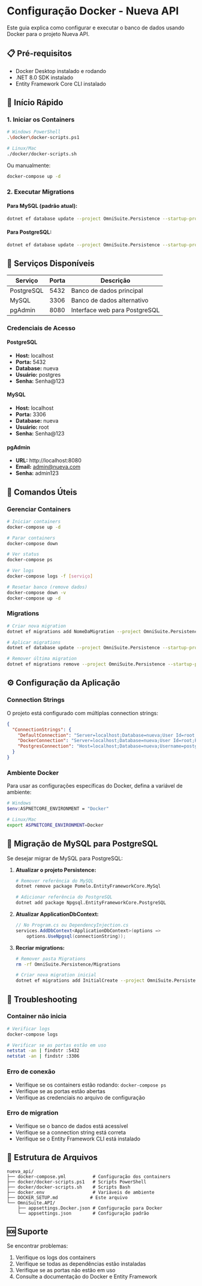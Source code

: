 # Configuração Docker - Nueva API

Este guia explica como configurar e executar o banco de dados usando Docker para o projeto Nueva API.

## 📋 Pré-requisitos

- Docker Desktop instalado e rodando
- .NET 8.0 SDK instalado
- Entity Framework Core CLI instalado

## 🚀 Início Rápido

### 1. Iniciar os Containers

```bash
# Windows PowerShell
.\docker\docker-scripts.ps1

# Linux/Mac
./docker/docker-scripts.sh
```

Ou manualmente:

```bash
docker-compose up -d
```

### 2. Executar Migrations

#### Para MySQL (padrão atual):
```bash
dotnet ef database update --project OmniSuite.Persistence --startup-project OmniSuite.API --connection "Server=localhost;Database=nueva;User Id=root;Password=Senha@123;"
```

#### Para PostgreSQL:
```bash
dotnet ef database update --project OmniSuite.Persistence --startup-project OmniSuite.API --connection "Host=localhost;Database=nueva;Username=postgres;Password=Senha@123;"
```

## 🐳 Serviços Disponíveis

| Serviço | Porta | Descrição |
|---------|-------|-----------|
| PostgreSQL | 5432 | Banco de dados principal |
| MySQL | 3306 | Banco de dados alternativo |
| pgAdmin | 8080 | Interface web para PostgreSQL |

### Credenciais de Acesso

#### PostgreSQL
- **Host:** localhost
- **Porta:** 5432
- **Database:** nueva
- **Usuário:** postgres
- **Senha:** Senha@123

#### MySQL
- **Host:** localhost
- **Porta:** 3306
- **Database:** nueva
- **Usuário:** root
- **Senha:** Senha@123

#### pgAdmin
- **URL:** http://localhost:8080
- **Email:** admin@nueva.com
- **Senha:** admin123

## 🔧 Comandos Úteis

### Gerenciar Containers
```bash
# Iniciar containers
docker-compose up -d

# Parar containers
docker-compose down

# Ver status
docker-compose ps

# Ver logs
docker-compose logs -f [serviço]

# Resetar banco (remove dados)
docker-compose down -v
docker-compose up -d
```

### Migrations
```bash
# Criar nova migration
dotnet ef migrations add NomeDaMigration --project OmniSuite.Persistence --startup-project OmniSuite.API

# Aplicar migrations
dotnet ef database update --project OmniSuite.Persistence --startup-project OmniSuite.API

# Remover última migration
dotnet ef migrations remove --project OmniSuite.Persistence --startup-project OmniSuite.API
```

## ⚙️ Configuração da Aplicação

### Connection Strings

O projeto está configurado com múltiplas connection strings:

```json
{
  "ConnectionStrings": {
    "DefaultConnection": "Server=localhost;Database=nueva;User Id=root;Password=Senha@123;",
    "DockerConnection": "Server=localhost;Database=nueva;User Id=root;Password=Senha@123;",
    "PostgresConnection": "Host=localhost;Database=nueva;Username=postgres;Password=Senha@123;"
  }
}
```

### Ambiente Docker

Para usar as configurações específicas do Docker, defina a variável de ambiente:

```bash
# Windows
$env:ASPNETCORE_ENVIRONMENT = "Docker"

# Linux/Mac
export ASPNETCORE_ENVIRONMENT=Docker
```

## 🔄 Migração de MySQL para PostgreSQL

Se desejar migrar de MySQL para PostgreSQL:

1. **Atualizar o projeto Persistence:**
   ```bash
   # Remover referência do MySQL
   dotnet remove package Pomelo.EntityFrameworkCore.MySql
   
   # Adicionar referência do PostgreSQL
   dotnet add package Npgsql.EntityFrameworkCore.PostgreSQL
   ```

2. **Atualizar ApplicationDbContext:**
   ```csharp
   // No Program.cs ou DependencyInjection.cs
   services.AddDbContext<ApplicationDbContext>(options =>
       options.UseNpgsql(connectionString));
   ```

3. **Recriar migrations:**
   ```bash
   # Remover pasta Migrations
   rm -rf OmniSuite.Persistence/Migrations
   
   # Criar nova migration inicial
   dotnet ef migrations add InitialCreate --project OmniSuite.Persistence --startup-project OmniSuite.API
   ```

## 🐛 Troubleshooting

### Container não inicia
```bash
# Verificar logs
docker-compose logs

# Verificar se as portas estão em uso
netstat -an | findstr :5432
netstat -an | findstr :3306
```

### Erro de conexão
- Verifique se os containers estão rodando: `docker-compose ps`
- Verifique se as portas estão abertas
- Verifique as credenciais no arquivo de configuração

### Erro de migration
- Verifique se o banco de dados está acessível
- Verifique se a connection string está correta
- Verifique se o Entity Framework CLI está instalado

## 📁 Estrutura de Arquivos

```
nueva_api/
├── docker-compose.yml          # Configuração dos containers
├── docker/docker-scripts.ps1   # Scripts PowerShell
├── docker/docker-scripts.sh    # Scripts Bash
├── docker.env                  # Variáveis de ambiente
├── DOCKER_SETUP.md            # Este arquivo
└── OmniSuite.API/
    ├── appsettings.Docker.json # Configuração para Docker
    └── appsettings.json        # Configuração padrão
```

## 🆘 Suporte

Se encontrar problemas:

1. Verifique os logs dos containers
2. Verifique se todas as dependências estão instaladas
3. Verifique se as portas não estão em uso
4. Consulte a documentação do Docker e Entity Framework
